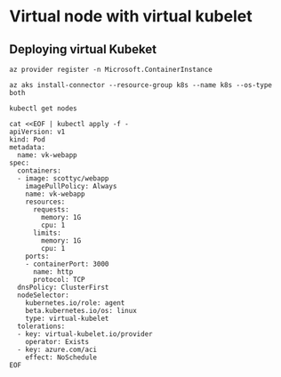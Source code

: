 # Virtual node with virtual kubelet

## Deploying virtual Kubeket

`az provider register -n Microsoft.ContainerInstance`

`az aks install-connector --resource-group k8s --name k8s --os-type both`

`kubectl get nodes`


```
cat <<EOF | kubectl apply -f -
apiVersion: v1
kind: Pod
metadata:
  name: vk-webapp
spec:
  containers:
  - image: scottyc/webapp
    imagePullPolicy: Always
    name: vk-webapp
    resources:
      requests:
        memory: 1G
        cpu: 1
      limits:
        memory: 1G
        cpu: 1
    ports:
    - containerPort: 3000
      name: http
      protocol: TCP
  dnsPolicy: ClusterFirst
  nodeSelector:
    kubernetes.io/role: agent
    beta.kubernetes.io/os: linux
    type: virtual-kubelet
  tolerations:
  - key: virtual-kubelet.io/provider
    operator: Exists
  - key: azure.com/aci
    effect: NoSchedule
EOF
```
